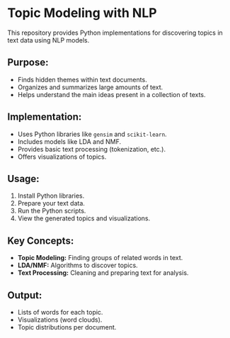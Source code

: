 # Topic Modeling with NLP

This repository provides Python implementations for discovering topics in text data using NLP models.

## Purpose:

* Finds hidden themes within text documents.
* Organizes and summarizes large amounts of text.
* Helps understand the main ideas present in a collection of texts.

## Implementation:

* Uses Python libraries like `gensim` and `scikit-learn`.
* Includes models like LDA and NMF.
* Provides basic text processing (tokenization, etc.).
* Offers visualizations of topics.

## Usage:

1.  Install Python libraries.
2.  Prepare your text data.
3.  Run the Python scripts.
4.  View the generated topics and visualizations.

## Key Concepts:

* **Topic Modeling:** Finding groups of related words in text.
* **LDA/NMF:** Algorithms to discover topics.
* **Text Processing:** Cleaning and preparing text for analysis.

## Output:

* Lists of words for each topic.
* Visualizations (word clouds).
* Topic distributions per document.
